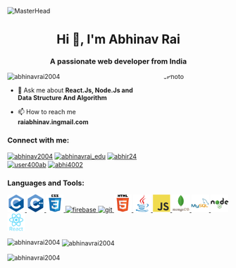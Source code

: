 ![MasterHead](https://camo.githubusercontent.com/371a3bbae1297d47d50006f91fdc0f51f0060b62dbbddbdba1b1b1438bc0f80d/68747470733a2f2f6d617275663030312d6d742e6769746875622e696f2f5072656d69756d2d44656c69766572792f7765622e676966)

<h1 align="center">Hi 👋, I'm Abhinav Rai</h1>
<h3 align="center">A passionate web developer from India</h3>
<img align = "right" alt = "profilePhoto" style = "width: 200px; height: 200px; border-radius: 50%;" src= "https://media.licdn.com/dms/image/D4D03AQEvFm5WvHB61A/profile-displayphoto-shrink_800_800/0/1699964586507?e=1726099200&v=beta&t=36Qs8zHew26PsXGq0cEduka9E9YeNLW1FiABliOjGd0">

<p align="left"> <img src="https://komarev.com/ghpvc/?username=abhinavrai2004&label=Profile%20views&color=0e75b6&style=flat" alt="abhinavrai2004" /> </p>

- 💬 Ask me about **React.Js, Node.Js and Data Structure And Algorithm**

- 📫 How to reach me **raiabhinav.ingmail.com**

<h3 align="left">Connect with me:</h3>
<p align="left">
<a href="https://linkedin.com/in/abhinav2004" target="blank"><img align="center" src="https://raw.githubusercontent.com/rahuldkjain/github-profile-readme-generator/master/src/images/icons/Social/linked-in-alt.svg" alt="abhinav2004" height="30" width="40" /></a>
<a href="https://www.hackerrank.com/abhinavrai_edu" target="blank"><img align="center" src="https://raw.githubusercontent.com/rahuldkjain/github-profile-readme-generator/master/src/images/icons/Social/hackerrank.svg" alt="abhinavrai_edu" height="30" width="40" /></a>
<a href="https://codeforces.com/profile/abhir24" target="blank"><img align="center" src="https://raw.githubusercontent.com/rahuldkjain/github-profile-readme-generator/master/src/images/icons/Social/codeforces.svg" alt="abhir24" height="30" width="40" /></a>
<a href="https://www.leetcode.com/user400ab" target="blank"><img align="center" src="https://raw.githubusercontent.com/rahuldkjain/github-profile-readme-generator/master/src/images/icons/Social/leet-code.svg" alt="user400ab" height="30" width="40" /></a>
<a href="https://auth.geeksforgeeks.org/user/abhi4002" target="blank"><img align="center" src="https://raw.githubusercontent.com/rahuldkjain/github-profile-readme-generator/master/src/images/icons/Social/geeks-for-geeks.svg" alt="abhi4002" height="30" width="40" /></a>
</p>

<h3 align="left">Languages and Tools:</h3>
<p align="left"> <a href="https://www.cprogramming.com/" target="_blank" rel="noreferrer"> <img src="https://raw.githubusercontent.com/devicons/devicon/master/icons/c/c-original.svg" alt="c" width="40" height="40"/> </a> <a href="https://www.w3schools.com/cpp/" target="_blank" rel="noreferrer"> <img src="https://raw.githubusercontent.com/devicons/devicon/master/icons/cplusplus/cplusplus-original.svg" alt="cplusplus" width="40" height="40"/> </a> <a href="https://www.w3schools.com/css/" target="_blank" rel="noreferrer"> <img src="https://raw.githubusercontent.com/devicons/devicon/master/icons/css3/css3-original-wordmark.svg" alt="css3" width="40" height="40"/> </a> <a href="https://firebase.google.com/" target="_blank" rel="noreferrer"> <img src="https://www.vectorlogo.zone/logos/firebase/firebase-icon.svg" alt="firebase" width="40" height="40"/> </a> <a href="https://git-scm.com/" target="_blank" rel="noreferrer"> <img src="https://www.vectorlogo.zone/logos/git-scm/git-scm-icon.svg" alt="git" width="40" height="40"/> </a> <a href="https://www.w3.org/html/" target="_blank" rel="noreferrer"> <img src="https://raw.githubusercontent.com/devicons/devicon/master/icons/html5/html5-original-wordmark.svg" alt="html5" width="40" height="40"/> </a> <a href="https://www.java.com" target="_blank" rel="noreferrer"> <img src="https://raw.githubusercontent.com/devicons/devicon/master/icons/java/java-original.svg" alt="java" width="40" height="40"/> </a> <a href="https://developer.mozilla.org/en-US/docs/Web/JavaScript" target="_blank" rel="noreferrer"> <img src="https://raw.githubusercontent.com/devicons/devicon/master/icons/javascript/javascript-original.svg" alt="javascript" width="40" height="40"/> </a> <a href="https://www.mongodb.com/" target="_blank" rel="noreferrer"> <img src="https://raw.githubusercontent.com/devicons/devicon/master/icons/mongodb/mongodb-original-wordmark.svg" alt="mongodb" width="40" height="40"/> </a> <a href="https://www.mysql.com/" target="_blank" rel="noreferrer"> <img src="https://raw.githubusercontent.com/devicons/devicon/master/icons/mysql/mysql-original-wordmark.svg" alt="mysql" width="40" height="40"/> </a> <a href="https://nodejs.org" target="_blank" rel="noreferrer"> <img src="https://raw.githubusercontent.com/devicons/devicon/master/icons/nodejs/nodejs-original-wordmark.svg" alt="nodejs" width="40" height="40"/> </a> <a href="https://reactjs.org/" target="_blank" rel="noreferrer"> <img src="https://raw.githubusercontent.com/devicons/devicon/master/icons/react/react-original-wordmark.svg" alt="react" width="40" height="40"/> </a> </p>

<p><img align="left" src="https://github-readme-stats.vercel.app/api/top-langs?username=abhinavrai2004&show_icons=true&locale=en&layout=compact" alt="abhinavrai2004" /></p>

<p>&nbsp;<img align="center" src="https://github-readme-stats.vercel.app/api?username=abhinavrai2004&show_icons=true&locale=en" alt="abhinavrai2004" /></p>

<p><img align="center" src="https://github-readme-streak-stats.herokuapp.com/?user=abhinavrai2004&" alt="abhinavrai2004" /></p>

